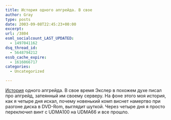 ```yaml
---
title: История одного апгрейда. В свое
author: Gray
type: posts
date: 2003-09-08T22:45:23+00:00
excerpt:
url: /3804
esml_socialcount_LAST_UPDATED:
  - 1497041162
dsq_thread_id:
  - 5648794212
essb_cache_expire:
  - 1616066717
categories:
  - Uncategorized

---
```








<a href="http://jeremy.zawodny.com/blog/archives/000963.html" target="_blank">История</a> одного апгрейда. В свое время Экслер в похожем духе писал про апгрейд, затеянный им своему серверу. На фоне этого моя история, как я четыре дня искал, почему новенький комп виснет намертво при разгоне диска в DVD-Rom, выглядит шуткой. Через четыре дня я просто переключил винт с UDMA100 на UDMA66 и все прошло.